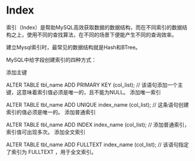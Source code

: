 # Index

索引（Index）是帮助MySQL高效获取数据的数据结构，而在不同索引的数据结构之上，使用不同的查找算法，在不同的场景下便能产生不同的查询效率。

建立Mysql索引时，最常见的数据结构就是Hash和BTree。

MySQL中给字段创建索引的四种方式：

添加主键

ALTER TABLE tbl_name ADD PRIMARY KEY (col_list);
// 该语句添加一个主键，这意味着索引值必须是唯一的，且不能为NULL。
添加唯一索引

ALTER TABLE tbl_name ADD UNIQUE index_name (col_list);
// 这条语句创建索引的值必须是唯一的。
添加普通索引

ALTER TABLE tbl_name ADD INDEX index_name (col_list);
// 添加普通索引，索引值可出现多次。
添加全文索引

ALTER TABLE tbl_name ADD FULLTEXT index_name (col_list);
// 该语句指定了索引为 FULLTEXT ，用于全文索引。






